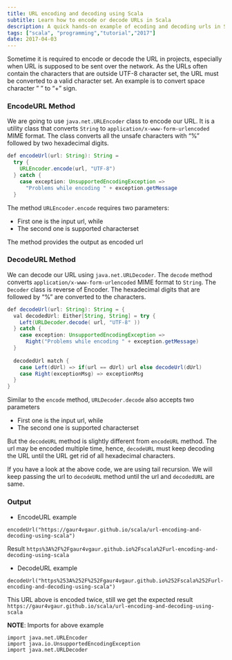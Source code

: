 ```yaml
---
title: URL encoding and decoding using Scala
subtitle: Learn how to encode or decode URLs in Scala
description: A quick hands-on example of ecoding and decoding urls in Scala.
tags: ["scala", "programming","tutorial","2017"]
date: 2017-04-03
---
```


Sometime it is required to encode or decode the URL in projects, especially when URL is supposed to be sent over the network. As the URLs often contain the characters that are outside UTF-8 character set, the URL must be converted to a valid character set. An example is to convert space character ” ” to “+” sign.

### EncodeURL Method
We are going to use `java.net.URLEncoder` class to encode our URL. It is a utility class that converts `String` to `application/x-www-form-urlencoded` MIME format. The class converts all the unsafe characters with “%” followed by two hexadecimal digits.

```java
def encodeUrl(url: String): String =
  try {
    URLEncoder.encode(url, "UTF-8")
  } catch {
    case exception: UnsupportedEncodingException =>
      "Problems while encoding " + exception.getMessage
  }
```

The method `URLEncoder.encode` requires two parameters:

- First one is the input url, while
- The second one is supported characterset
  
The method provides the output as encoded url

### DecodeURL Method
We can decode our URL using `java.net.URLDecoder`. The `decode` method converts `application/x-www-form-urlencoded` MIME format to `String`. The `Decoder` class is reverse of Encoder. The hexadecimal digits that are followed by “%” are converted to the characters.

```java
def decodeUrl(url: String): String = {
  val decodedUrl: Either[String, String] = try {
    Left(URLDecoder.decode( url, "UTF-8" ))
  } catch {
    case exception: UnsupportedEncodingException =>
      Right("Problems while encoding " + exception.getMessage)
  }
  
  decodedUrl match {
    case Left(dUrl) => if(url == dUrl) url else decodeUrl(dUrl)
    case Right(exceptionMsg) => exceptionMsg
  }
}
```
Similar to the `encode` method, `URLDecoder.decode` also accepts two parameters

- First one is the input url, while
- The second one is supported characterset 
  
But the `decodeURL` method is slightly different from `encodeURL` method. The url may be encoded multiple time, hence, `decodeURL` must keep decoding the URL until the URL get rid of all hexadecimal characters.

If you have a look at the above code, we are using tail recursion. We will keep passing the url to `decodeURL` method until the url and `decodedURL` are same.

### Output

- EncodeURL example 
  
`encodeUrl("https://gaur4vgaur.github.io/scala/url-encoding-and-decoding-using-scala")`

Result
`https%3A%2F%2Fgaur4vgaur.github.io%2Fscala%2Furl-encoding-and-decoding-using-scala`

- DecodeURL example
  
`decodeUrl("https%253A%252F%252Fgaur4vgaur.github.io%252Fscala%252Furl-encoding-and-decoding-using-scala")`

This URL above is encoded twice, still we get the expected result
`https://gaur4vgaur.github.io/scala/url-encoding-and-decoding-using-scala`

__NOTE__: Imports for above example

```
import java.net.URLEncoder
import java.io.UnsupportedEncodingException
import java.net.URLDecoder
```

